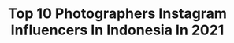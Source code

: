 ---
title: Top 10 Photographers Instagram Influencers In Indonesia In 2021
description: >-
  Find top photographers Instagram influencers in Indonesia in 2021. Most popular hashtags: #bandung #bandungbanget #jawabarat.
platform: Instagram
hits: 613
text_top: Analyze the most popular Instagram profiles on inBeat.
text_bottom: Our platform aggregates 613 Instagram influencers like this in Indonesia for you to pitch.
profiles:
  - username: "codymcgibbon"
    fullname: >-
      Cody McGibbon
    bio: >-
      Photographer
    location: "Indonesia"
    followers: 172344
    engagement: 118
    commentsToLikes: 0.011956
    id: ck0w02gcrc2100i19lnhl4bwq
    verified: false
    hashtags: "#film, #tb"
  - username: "erdi_dogan"
    fullname: >-
      Erdi Dogan
    bio: >-
      photographer
    location: "Indonesia"
    followers: 19614
    engagement: 423
    commentsToLikes: 0.027972
    id: ck5hsmbvzwtnl0i11512wp7od
    verified: false
    hashtags: "#fw2021, #2020, #ss20, #february"
  - username: "laelypassions"
    fullname: >-
      Laely Indah Lestari d.f
    bio: >-
      Photographer 📷, Writer 💻 & Traveller 🛤 Author of 📚: “Baby & Kids Photography”, “Still Life Photography”, “Buku Saku Photography”
    location: "Indonesia"
    followers: 5215
    engagement: 1278
    commentsToLikes: 0.297252
    id: ck5c9byuzb5s90i11nsa7sok7
    verified: false
    hashtags: "#visitkorea, #hitsbandung, #japantravel, #alambandung"
  - username: "qesahmed"
    fullname: >-
      q e s
    bio: >-
      Currently in📍- UK 🇬🇧 Film Maker & Photographer 🎥
    location: "Indonesia"
    followers: 33360
    engagement: 733
    commentsToLikes: 0.035258
    id: ck1392fb5j6hr0i19hv5tejaw
    verified: false
    hashtags: "#canonphotography, #lickeyhills, #sunset, #birmingham"
  - username: "tones.of.blue"
    fullname: >-
      Tones 🇨🇦
    bio: >-
      Underwater Photographer @molchanovsfreediving Instructor | Courses | Photoshoots | Prints | Send a DM or find me on Koh Tao 💙
    location: "Indonesia"
    followers: 8539
    engagement: 2151
    commentsToLikes: 0.042061
    id: ck15uxr19p01t0i19v6501c2d
    verified: false
    hashtags: "#freedivingphotography, #bestfreedivegear, #molchanovsfreediving, #ocean"
  - username: "thewayfaress"
    fullname: >-
      Alexandra Saper | Travel&Life
    bio: >-
      🇺🇸 Bali-based travel writer & photographer, recovering lawyer ✉️ alexandra@thewayfaress.com 📍Bali 👇🏼 Get My Photo Filters! 📷
    location: "Indonesia"
    followers: 107891
    engagement: 328
    commentsToLikes: 0.043502
    id: ck0w1lom8jyqe0i198rkg3j0p
    verified: false
    hashtags: "#onlyinmelia, #soulmatters, #meliabali"
  - username: "ghipsssss"
    fullname: >-
      Ghifari Achmad⚡️| Photographer
    bio: >-
      Authentic Freelancer Photographer | @photosynthesees_ 🇮🇩+62 | 📌Jakarta.id Business Inquiries ⬇️ ✉ : ghipsss3096@gmail.com / 📩Direct Message
    location: "Indonesia"
    followers: 5437
    engagement: 769
    commentsToLikes: 0.123609
    id: ck5zskw2syozc0i14pm66il13
    verified: false
    hashtags: "#viewpointsoffeels, #gssy, #stayathomeffa, #pursuitofportraits"
  - username: "hansrattlexnake"
    fullname: >-
      Hans Christian .S
    bio: >-
      The Jooomers Photographer | Game Enthusiast | Designer |🇮🇩 📩 cp.hansrattlexnake@gmail.com 📞 +6281222770604 - Anne A “Brand” by Me @ambiguous.stuff
    location: "Indonesia"
    followers: 249653
    engagement: 748
    commentsToLikes: 0.010913
    id: ck0w603gb69o30i1967ccw2bf
    verified: false
    hashtags: "#logitechgindonesia, #amongus, #playtowin, #playadvanced"
  - username: "fauzzi_uzi17"
    fullname: >-
      fauzi febriansyah
    bio: >-
      Design | Editor | Photographer MAIN = TAMBAH TEMAN 🎬 Kalo ga sabtu ya minggu 📸 random foto 🌏 Bandung west java
    location: "Indonesia"
    followers: 11277
    engagement: 1027
    commentsToLikes: 0.198592
    id: ck6u8ydbsuevm0j7114yaqg7r
    verified: false
    hashtags: "#jawabarat, #bandung, #stayinsideffa, #pangalengan"
  - username: "agus_suparto_ri_1"
    fullname: >-
      Agus Suparto
    bio: >-
      Aerial & aviation Photographer Presidential Photographer An Anthropologist #Indonesiamaju Please DM if follow us negative comment will be bloked
    location: "Indonesia"
    followers: 9843
    engagement: 1013
    commentsToLikes: 0.041528
    id: ck0vywtte66g70i19lfnoli9e
    verified: false
    hashtags: "#pabrikapd, #apdlangka, #jagajarak, #pabrikmasker"
---